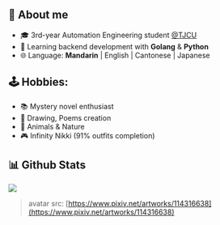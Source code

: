 ## 👸 About me

- 🎓 3rd-year Automation Engineering student [@TJCU](https://www.tjcu.edu.cn/)
- 🌱 Learning backend development with **Golang** & **Python**
- 🌐 Language: **Mandarin** | English | Cantonese | Japanese
## 🕹 Hobbies:
- 📚 Mystery novel enthusiast
- 🎨 Drawing, Poems creation
- 🦊 Animals & Nature
- 🎮 Infinity Nikki (91% outfits completion)

<h2>📊 Github Stats</h2>

![](https://github-readme-stats.vercel.app/api?username=teriyakisushi&show_icons=true&theme=radical)

> avatar src: [https://www.pixiv.net/artworks/114316638](https://www.pixiv.net/artworks/114316638)
